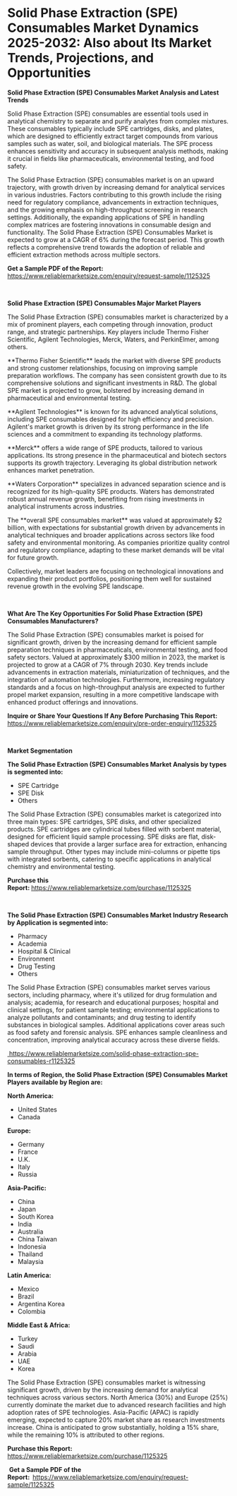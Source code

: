 <p><h1>Solid Phase Extraction (SPE) Consumables Market Dynamics 2025-2032: Also about Its Market Trends, Projections, and Opportunities</h1></p><p><strong>Solid Phase Extraction (SPE) Consumables Market Analysis and Latest Trends</strong></p>
<p><p>Solid Phase Extraction (SPE) consumables are essential tools used in analytical chemistry to separate and purify analytes from complex mixtures. These consumables typically include SPE cartridges, disks, and plates, which are designed to efficiently extract target compounds from various samples such as water, soil, and biological materials. The SPE process enhances sensitivity and accuracy in subsequent analysis methods, making it crucial in fields like pharmaceuticals, environmental testing, and food safety.</p><p>The Solid Phase Extraction (SPE) consumables market is on an upward trajectory, with growth driven by increasing demand for analytical services in various industries. Factors contributing to this growth include the rising need for regulatory compliance, advancements in extraction techniques, and the growing emphasis on high-throughput screening in research settings. Additionally, the expanding applications of SPE in handling complex matrices are fostering innovations in consumable design and functionality. The Solid Phase Extraction (SPE) Consumables Market is expected to grow at a CAGR of 6% during the forecast period. This growth reflects a comprehensive trend towards the adoption of reliable and efficient extraction methods across multiple sectors.</p></p>
<p><strong>Get a Sample PDF of the Report:&nbsp;</strong> <a href="https://www.reliablemarketsize.com/enquiry/request-sample/1125325?utm_campaign=2930&utm_medium=2&utm_source=Github&utm_content=ia&utm_term=16042025&utm_id=solid-phase-extraction-spe-consumables">https://www.reliablemarketsize.com/enquiry/request-sample/1125325</a></p>
<p>&nbsp;</p>
<p><strong>Solid Phase Extraction (SPE) Consumables Major Market Players</strong></p>
<p><p>The Solid Phase Extraction (SPE) consumables market is characterized by a mix of prominent players, each competing through innovation, product range, and strategic partnerships. Key players include Thermo Fisher Scientific, Agilent Technologies, Merck, Waters, and PerkinElmer, among others.</p><p>**Thermo Fisher Scientific** leads the market with diverse SPE products and strong customer relationships, focusing on improving sample preparation workflows. The company has seen consistent growth due to its comprehensive solutions and significant investments in R&D. The global SPE market is projected to grow, bolstered by increasing demand in pharmaceutical and environmental testing.</p><p>**Agilent Technologies** is known for its advanced analytical solutions, including SPE consumables designed for high efficiency and precision. Agilent's market growth is driven by its strong performance in the life sciences and a commitment to expanding its technology platforms. </p><p>**Merck** offers a wide range of SPE products, tailored to various applications. Its strong presence in the pharmaceutical and biotech sectors supports its growth trajectory. Leveraging its global distribution network enhances market penetration.</p><p>**Waters Corporation** specializes in advanced separation science and is recognized for its high-quality SPE products. Waters has demonstrated robust annual revenue growth, benefiting from rising investments in analytical instruments across industries.</p><p>The **overall SPE consumables market** was valued at approximately $2 billion, with expectations for substantial growth driven by advancements in analytical techniques and broader applications across sectors like food safety and environmental monitoring. As companies prioritize quality control and regulatory compliance, adapting to these market demands will be vital for future growth.</p><p>Collectively, market leaders are focusing on technological innovations and expanding their product portfolios, positioning them well for sustained revenue growth in the evolving SPE landscape.</p></p>
<p>&nbsp;</p>
<p><strong>What Are The Key Opportunities For Solid Phase Extraction (SPE) Consumables Manufacturers?</strong></p>
<p><p>The Solid Phase Extraction (SPE) consumables market is poised for significant growth, driven by the increasing demand for efficient sample preparation techniques in pharmaceuticals, environmental testing, and food safety sectors. Valued at approximately $300 million in 2023, the market is projected to grow at a CAGR of 7% through 2030. Key trends include advancements in extraction materials, miniaturization of techniques, and the integration of automation technologies. Furthermore, increasing regulatory standards and a focus on high-throughput analysis are expected to further propel market expansion, resulting in a more competitive landscape with enhanced product offerings and innovations.</p></p>
<p><strong>Inquire or Share Your Questions If Any Before Purchasing This Report:</strong> <a href="https://www.reliablemarketsize.com/enquiry/pre-order-enquiry/1125325?utm_campaign=2930&utm_medium=2&utm_source=Github&utm_content=ia&utm_term=16042025&utm_id=solid-phase-extraction-spe-consumables">https://www.reliablemarketsize.com/enquiry/pre-order-enquiry/1125325</a></p>
<p>&nbsp;</p>
<p><strong>Market Segmentation</strong></p>
<p><strong>The Solid Phase Extraction (SPE) Consumables Market Analysis by types is segmented into:</strong></p>
<p><ul><li>SPE Cartridge</li><li>SPE Disk</li><li>Others</li></ul></p>
<p><p>The Solid Phase Extraction (SPE) consumables market is categorized into three main types: SPE cartridges, SPE disks, and other specialized products. SPE cartridges are cylindrical tubes filled with sorbent material, designed for efficient liquid sample processing. SPE disks are flat, disk-shaped devices that provide a larger surface area for extraction, enhancing sample throughput. Other types may include mini-columns or pipette tips with integrated sorbents, catering to specific applications in analytical chemistry and environmental testing.</p></p>
<p><strong>Purchase this Report:&nbsp;</strong><a href="https://www.reliablemarketsize.com/purchase/1125325?utm_campaign=2930&utm_medium=2&utm_source=Github&utm_content=ia&utm_term=16042025&utm_id=solid-phase-extraction-spe-consumables">https://www.reliablemarketsize.com/purchase/1125325</a></p>
<p>&nbsp;</p>
<p><strong>The Solid Phase Extraction (SPE) Consumables Market Industry Research by Application is segmented into:</strong></p>
<p><ul><li>Pharmacy</li><li>Academia</li><li>Hospital & Clinical</li><li>Environment</li><li>Drug Testing</li><li>Others</li></ul></p>
<p><p>The Solid Phase Extraction (SPE) consumables market serves various sectors, including pharmacy, where it's utilized for drug formulation and analysis; academia, for research and educational purposes; hospital and clinical settings, for patient sample testing; environmental applications to analyze pollutants and contaminants; and drug testing to identify substances in biological samples. Additional applications cover areas such as food safety and forensic analysis. SPE enhances sample cleanliness and concentration, improving analytical accuracy across these diverse fields.</p></p>
<p><a href="https://www.reliablemarketsize.com/solid-phase-extraction-spe-consumables-r1125325?utm_campaign=2930&utm_medium=2&utm_source=Github&utm_content=ia&utm_term=16042025&utm_id=solid-phase-extraction-spe-consumables">&nbsp;https://www.reliablemarketsize.com/solid-phase-extraction-spe-consumables-r1125325</a></p>
<p><strong>In terms of Region, the Solid Phase Extraction (SPE) Consumables Market Players available by Region are:</strong></p>
<p>
    <p> <strong> North America: </strong>
        <ul>
            <li>United States</li>
            <li>Canada</li>
        </ul>
        </p> 
    <p> <strong> Europe: </strong>
        <ul>
            <li>Germany</li>
            <li>France</li>
            <li>U.K.</li>
            <li>Italy</li>
            <li>Russia</li>
        </ul>
        </p> 
    <p> <strong> Asia-Pacific: </strong>
        <ul>
            <li>China</li>
            <li>Japan</li>
            <li>South Korea</li>
            <li>India</li>
            <li>Australia</li>
            <li>China Taiwan</li>
            <li>Indonesia</li>
            <li>Thailand</li>
            <li>Malaysia</li>
        </ul>
        </p> 
    <p> <strong> Latin America: </strong>
        <ul>
            <li>Mexico</li>
            <li>Brazil</li>
            <li>Argentina Korea</li>
            <li>Colombia</li>
        </ul>
        </p> 
    <p> <strong> Middle East & Africa: </strong>
        <ul>
            <li>Turkey</li>
            <li>Saudi</li>
            <li>Arabia</li>
            <li>UAE</li>
            <li>Korea</li>
        </ul>
    </p>
    </p>
<p><p>The Solid Phase Extraction (SPE) consumables market is witnessing significant growth, driven by the increasing demand for analytical techniques across various sectors. North America (30%) and Europe (25%) currently dominate the market due to advanced research facilities and high adoption rates of SPE technologies. Asia-Pacific (APAC) is rapidly emerging, expected to capture 20% market share as research investments increase. China is anticipated to grow substantially, holding a 15% share, while the remaining 10% is attributed to other regions.</p></p>
<p><strong>Purchase this Report: </strong><a href="https://www.reliablemarketsize.com/purchase/1125325?utm_campaign=2930&utm_medium=2&utm_source=Github&utm_content=ia&utm_term=16042025&utm_id=solid-phase-extraction-spe-consumables">https://www.reliablemarketsize.com/purchase/1125325</a></p>
<p>&nbsp;<strong>Get a Sample PDF of the Report:&nbsp;&nbsp;</strong><a href="https://www.reliablemarketsize.com/enquiry/request-sample/1125325?utm_campaign=2930&utm_medium=2&utm_source=Github&utm_content=ia&utm_term=16042025&utm_id=solid-phase-extraction-spe-consumables">https://www.reliablemarketsize.com/enquiry/request-sample/1125325</a></p>
<p><strong></strong></p>
<p><p></p><p></p><p></p></p>